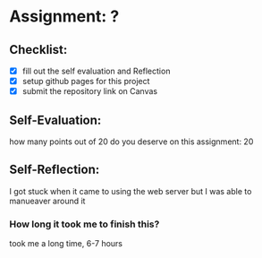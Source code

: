 # Assignment: ?

## Checklist:
- [x] fill out the self evaluation and Reflection
- [x] setup github pages for this project
- [x] submit the repository link on Canvas

## Self-Evaluation:

how many points out of 20 do you deserve on this assignment: 20 

## Self-Reflection:
I got stuck when it came to using the web server but I was able to manueaver around it
### How long it took me to finish this?
took me  a long time, 6-7 hours 
